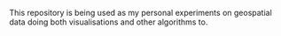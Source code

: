 This repository is being used as my personal experiments on geospatial data doing both visualisations and other algorithms to.
